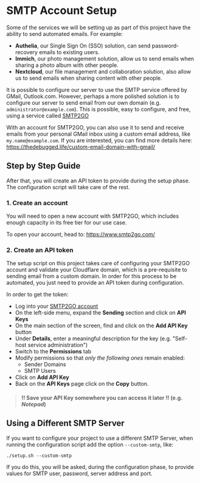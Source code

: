 # SMTP Account Setup

Some of the services we will be setting up as part of this project have the ability to send automated emails. For example:

- **Authelia**, our Single Sign On (SSO) solution, can send password-recovery emails to existing users.
- **Immich**, our photo management solution, allow us to send emails when sharing a photo album with other people.
- **Nextcloud**, our file management and collaboration solution, also allow us to send emails when sharing content with other people.

It is possible to configure our server to use the SMTP service offered by GMail, Outlook.com. However, perhaps a more polished solution is to configure our server to send email from our own domain (e.g. `administrator@example.com`). This is possible, easy to configure, and free, using a service called [SMTP2GO](https://www.smtp2go.com/)

With an account for SMTP2GO, you can also use it to send and receive emails from your personal GMail inbox using a custom email address, like `my.name@example.com`. If you are interested, you can find more details here: https://thedebugged.life/custom-email-domain-with-gmail/

## Step by Step Guide

 After that, you will create an API token to provide during the setup phase. The configuration script will take care of the rest.

### 1. Create an account

You will need to open a new account with SMTP2GO, which includes enough capacity in its free tier for our use case.

To open your account, head to: https://www.smtp2go.com/

### 2. Create an API token

The setup script on this project takes care of configuring your SMTP2GO account and validate your Cloudflare domain, which is a pre-requisite to sending email from a custom domain. In order for this process to be automated, you just need to provide an API token during configuration. 

In order to get the token:

- Log into your [SMTP2GO account](https://app.smtp2go.com/)
- On the left-side menu, expand the **Sending** section and click on **API Keys**
- On the main section of the screen, find and click on the **Add API Key** button
- Under **Details**, enter a meaningful description for the key (e.g. "Self-host service administration")
- Switch to the **Permissions** tab
- Modify permissions so that _only the following ones_ remain enabled:
    - Sender Domains
    - SMTP Users
- Click on **Add API Key**
- Back on the **API Keys** page click on the **Copy** button.

> #### !! Save your API Key somewhere you can access it later !! (e.g. _Notepad_)

## Using a Different SMTP Server

If you want to configure your project to use a different SMTP Server, when running the configuration script add the option `--custom-smtp`, like:

```
./setup.sh --custom-smtp
```

If you do this, you will be asked, during the configuration phase, to provide values for SMTP user, password, server address and port.